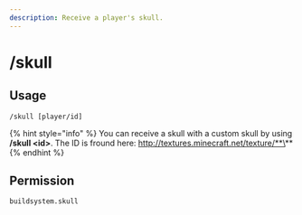 ```yaml
---
description: Receive a player's skull.
---
```


# /skull

## Usage

```
/skull [player/id]
```

{% hint style="info" %}
You can receive a skull with a custom skull by using **/skull \<id>**. The ID is fround here: http://textures.minecraft.net/texture/**\<ID>​**
{% endhint %}

## Permission

```
buildsystem.skull
```
